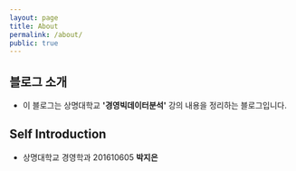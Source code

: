 ```yaml
---
layout: page
title: About
permalink: /about/
public: true
---
```


## 블로그 소개 

* 이 블로그는 상명대학교 **'경영빅데이터분석'** 강의 내용을 정리하는 블로그입니다. 

## Self Introduction

* 상명대학교 경영학과 201610605  **박지은**




